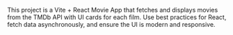 <!-- Use this file to provide workspace-specific custom instructions to Copilot. For more details, visit https://code.visualstudio.com/docs/copilot/copilot-customization#_use-a-githubcopilotinstructionsmd-file -->

This project is a Vite + React Movie App that fetches and displays movies from the TMDb API with UI cards for each film. Use best practices for React, fetch data asynchronously, and ensure the UI is modern and responsive.
